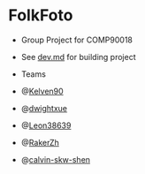 # FolkFoto

- Group Project for COMP90018
- See [dev.md](./dev.md) for building project

- Teams
- @[Kelven90](https://github.com/Kelven90)
- @[dwightxue](https://github.com/dwightxue)
- @[Leon38639](https://github.com/Leon38639)
- @[RakerZh](https://github.com/RakerZh)
- @[calvin-skw-shen](https://github.com/calvin-skw-shen)

